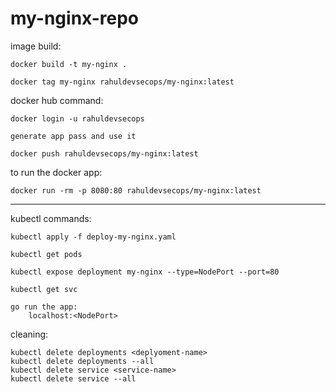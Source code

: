 # my-nginx-repo

image build:

    docker build -t my-nginx .

    docker tag my-nginx rahuldevsecops/my-nginx:latest


docker hub command:
    
    docker login -u rahuldevsecops

    generate app pass and use it 

    docker push rahuldevsecops/my-nginx:latest

to run the docker app:
    
    docker run -rm -p 8080:80 rahuldevsecops/my-nginx:latest


--------------------------------------------------------------

kubectl commands:

    kubectl apply -f deploy-my-nginx.yaml
    
    kubectl get pods
    
    kubectl expose deployment my-nginx --type=NodePort --port=80
    
    kubectl get svc
    
    go run the app:
        localhost:<NodePort>




cleaning:

    kubectl delete deployments <deplyoment-name>
    kubectl delete deployments --all
    kubectl delete service <service-name>
    kubectl delete service --all
